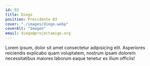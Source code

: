 ```yaml
---
id: 03
title: Diego
position: Presidente 03
cover: "./images/diego.webp"
coverAlt: "Imagen"
email: diego@projectamigo.org
---
```


Lorem ipsum, dolor sit amet consectetur adipisicing elit. Asperiores
reiciendis explicabo quam voluptatem, nostrum ipsam dolorem necessitatibus
maiores laborum eaque tenetur ex illum officiis!
